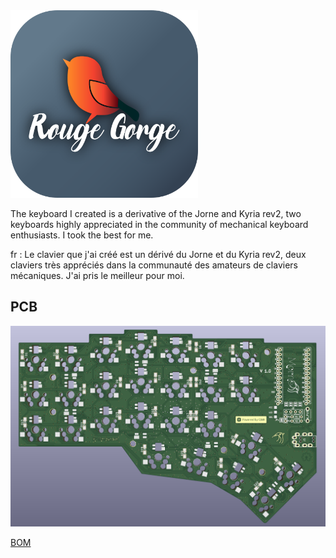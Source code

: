 
<img src="images/robinlogo.png" alt="alt text" width="300" height="300">

The keyboard I created is a derivative of the Jorne and Kyria rev2, two keyboards highly appreciated in the community of mechanical keyboard enthusiasts. I took the best for me.

fr : Le clavier que j'ai créé est un dérivé du Jorne et du Kyria rev2, deux claviers très appréciés dans la communauté des amateurs de claviers mécaniques. J'ai pris le meilleur pour moi.

## PCB


![](images/PCB.PNG)

[BOM](https://github.com/mornepousse/Morne/blob/jorne/doc/BOM.md)
